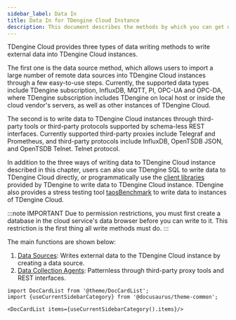```yaml
---
sidebar_label: Data In
title: Data In for TDengine Cloud Instance
description: This document describes the methods by which you can get data in to TDengine Cloud.
---
```


TDengine Cloud provides three types of data writing methods to write external data into TDengine Cloud instances.

The first one is the data source method, which allows users to import a large number of remote data sources into TDengine Cloud instances through a few easy-to-use steps. Currently, the supported data types include TDengine subscription, InfluxDB, MQTT, PI, OPC-UA and OPC-DA, where TDengine subscription includes TDengine on local host or inside the cloud vendor's servers, as well as other instances of TDengine Cloud.

The second is to write data to TDengine Cloud instances through third-party tools or third-party protocols supported by schema-less REST interfaces. Currently supported third-party proxies include Telegraf and Prometheus, and third-party protocols include InfluxDB, OpenTSDB JSON, and OpenTSDB Telnet. Telnet protocol.

<!-- The third type is to import to a sub-table of a database in a TDengine Cloud instance by means of a CSV file. Note that only one CSV file can be uploaded at a time. -->

In addition to the three ways of writing data to TDengine Cloud instance described in this chapter, users can also use TDengine SQL to write data to TDengine Cloud directly, or programmatically use the [client libraries](../programming/client-libraries/) provided by TDengine to write data to TDengine Cloud instance. TDengine also provides a stress testing tool [taosBenchmark](../tools/taosbenchmark) to write data to instances of TDengine Cloud.

:::note IMPORTANT
Due to permission restrictions, you must first create a database in the cloud service's data browser before you can write to it. This restriction is the first thing all write methods must do.
:::

The main functions are shown below:

1. [Data Sources](./ds/): Writes external data to the TDengine Cloud instance by creating a data source.
2. [Data Collection Agents](./dca/): Patternless through third-party proxy tools and REST interfaces.

<!-- 3. [CSV Files](./csv/): 创建、更新或删除用户或者用户组。您还可以创建/编辑/删除自定义角色。 -->

```mdx-code-block
import DocCardList from '@theme/DocCardList';
import {useCurrentSidebarCategory} from '@docusaurus/theme-common';

<DocCardList items={useCurrentSidebarCategory().items}/>
```

